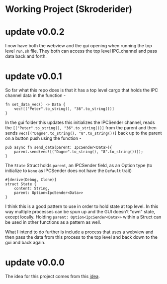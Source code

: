 # Working Project (Skroderider)

# update v0.0.2

I now have both the webview and the gui opening when running the top level `run.sh` file. They both can access the top level IPC_channel and pass data back and forth.

# update v0.0.1

So far what this repo does is that it has a top level cargo that holds the IPC channel data in the function -

```
fn set_data_vec() -> Data {
    vec![("Peter".to_string(), "36".to_string())]
}
```

In the gui folder this updates this initializes the IPCSender channel, reads the `[("Peter".to_string(), "36".to_string())]` from the parent and then sends `vec![("Dagne".to_string(), "8".to_string())]` back up to the parent on a button push using the function - 

```
pub async fn send_data(parent: IpcSender<Data>){
    parent.send(vec![("Dagne".to_string(), "8".to_string())]);
}
```

The `State` Struct holds `parent`, an IPCSender field, as an Option type (to initialize to `None` as IPCSender does not have the `Default` trait)

```
#[derive(Debug, Clone)]
struct State {
    content: String,
    parent: Option<IpcSender<Data>>
}
```

I think this is a good pattern to use in order to hold state at top level. In this way multiple processes can be spun up and the GUI doesn't "own" state, except locally. Holding `parent: Option<IpcSender<Data>>` within a Struct can be used in other functions as a pattern as well. 

What I intend to do further is include a process that uses a webview and then pass the data from this process to the top level and back down to the gui and back again. 

# update v0.0.0

The idea for this project comes from this [idea](https://www.reddit.com/r/idiotphilosophy/comments/zsxys4/kanpai_skroderider_the_revenge_of_the_trees_in/).